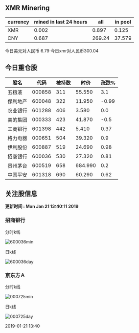 ## XMR Minering

|currency|mined in last 24 hours|all|in pool|
|---|---|---|---|
|XMR|0.002|0.897|0.125|
|CNY|0.687|269.24|37.579|

今日美元对人民币 6.79	今日xmr对人民币300.04


## 今日重仓股 

|股名|代码|被持数|时价|涨跌%|
|---|---|---|---|---|
|五粮液|000858|311|55.550|3.1|
|保利地产|600048|322|11.950|-0.99|
|农业银行|601288|406|3.580|0.0|
|美的集团|000333|423|41.870|-0.5|
|工商银行|601398|442|5.410|0.37|
|格力电器|000651|504|39.320|0.9|
|伊利股份|600887|519|24.690|0.98|
|招商银行|600036|530|27.320|0.81|
|贵州茅台|600519|658|684.990|0.2|
|中国平安|601318|690|60.290|0.62|

## 关注股信息
**更新时间 : Mon Jan 21 13:40:11 2019**
### 招商银行 
分时k线

![600036min](http://image.sinajs.cn/newchart/min/n/sh600036.gif)

日k线

![600036day](http://image.sinajs.cn/newchart/daily/n/sh600036.gif)

### 京东方Ａ 
分时k线

![000725min](http://image.sinajs.cn/newchart/min/n/sz000725.gif)

日k线

![000725day](http://image.sinajs.cn/newchart/daily/n/sz000725.gif)

2019-01-21 13:40